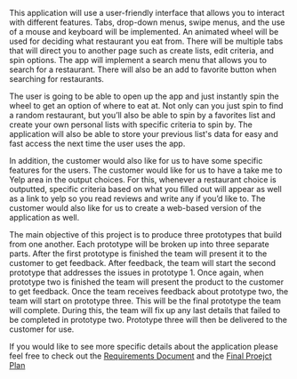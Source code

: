 This application will use a user-friendly interface that allows you to interact with
different features. Tabs, drop-down menus, swipe menus, and the use of a mouse
and keyboard will be implemented. An animated wheel will be used for deciding
what restaurant you eat from. There will be multiple tabs that will direct you to
another page such as create lists, edit criteria, and spin options. The app will
implement a search menu that allows you to search for a restaurant. There will also
be an add to favorite button when searching for restaurants.

The user is going to be able to open up the app and just instantly spin the wheel to
get an option of where to eat at. Not only can you just spin to find a random
restaurant, but you’ll also be able to spin by a favorites list and create your own
personal lists with specific criteria to spin by. The application will also be able to
store your previous list's data for easy and fast access the next time the user uses
the app.

In addition, the customer would also like for us to have some specific features for
the users. The customer would like for us to have a take me to Yelp area in the
output choices. For this, whenever a restaurant choice is outputted, specific criteria
based on what you filled out will appear as well as a link to yelp so you read
reviews and write any if you’d like to. The customer would also like for us to
create a web-based version of the application as well.

The main objective of this project is to produce three prototypes that build from
one another. Each prototype will be broken up into three separate parts. After the
first prototype is finished the team will present it to the customer to get feedback.
After feedback, the team will start the second prototype that addresses the issues in
prototype 1. Once again, when prototype two is finished the team will present the
product to the customer to get feedback. Once the team receives feedback about
prototype two, the team will start on prototype three. This will be the final
prototype the team will complete. During this, the team will fix up any last details
that failed to be completed in prototype two. Prototype three will then be delivered
to the customer for use.

If you would like to see more specific details about the application please feel free to check out the [Requirements Document](https://github.com/ACHarrison32/Software-Engineering---Lunch-Decider-App/blob/main/Documentation/Requirements%20Document.pdf) and the [Final Proejct Plan]()

